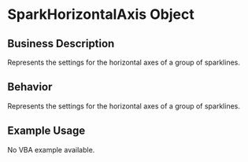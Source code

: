 # SparkHorizontalAxis Object

## Business Description
Represents the settings for the horizontal axes of a group of sparklines.

## Behavior
Represents the settings for the horizontal axes of a group of sparklines.

## Example Usage
No VBA example available.